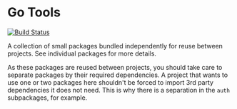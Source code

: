 # Go Tools #

[![Build Status](https://travis-ci.org/globalprofessionalsearch/go-tools.svg?branch=master)](https://travis-ci.org/globalprofessionalsearch/go-tools)

A collection of small packages bundled independently for reuse between projects.  See individual packages for more details.

As these packages are reused between projects, you should take care to separate packages by their required dependencies.  A project that wants to use one or two packages here shouldn't be forced to import 3rd party dependencies it does not need.  This is why there is a separation in the `auth` subpackages, for example.
